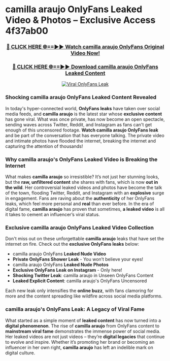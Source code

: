 # camilla araujo OnlyFans Leaked Video & Photos – Exclusive Access 4f37ab00

<div align="center">

### [🔴 CLICK HERE 🌐==►► Watch camilla araujo OnlyFans Original Video Now!](https://aff.leakpic.com/?utm_medium=9dac6e3e92780789e695eb65dc45befdb20081c8&utm_campaign=Link_for_leakpic_com_4f37ab00)

### [🔴 CLICK HERE 🌐==►► Download camilla araujo OnlyFans Leaked Content](https://aff.leakpic.com/?utm_medium=9dac6e3e92780789e695eb65dc45befdb20081c8&utm_campaign=Link_for_leakpic_com_4f37ab00)

[![Viral OnlyFans Leak](https://i.ibb.co.com/xMMVF88/686577567.gif)](https://aff.leakpic.com/?utm_medium=9dac6e3e92780789e695eb65dc45befdb20081c8&utm_campaign=Link_for_leakpic_com_4f37ab00)

</div>

### Shocking camilla araujo OnlyFans Leaked Content Revealed
In today's hyper-connected world, **OnlyFans leaks** have taken over social media feeds, and **camilla araujo** is the latest star whose **exclusive content** has gone viral. What was once private, has now become an open spectacle, sending waves across Twitter, Reddit, and Instagram as fans can't get enough of this uncensored footage. 
**Watch camilla araujo OnlyFans leak** and be part of the conversation that has everyone talking. The private video and intimate photos have flooded the internet, breaking the internet and capturing the attention of thousands!

### Why camilla araujo's OnlyFans Leaked Video is Breaking the Internet
What makes **camilla araujo** so irresistible? It’s not just her stunning looks, but the **raw, unfiltered content** she shares with fans, which is now **out in the wild**. Her controversial leaked videos and photos have become the talk of the town, flooding Twitter, Reddit, and Instagram with an **explosive** surge in engagement. 
Fans are raving about the **authenticity** of her OnlyFans leaks, which feel more personal and **real** than ever before. In the era of digital fame, **camilla araujo** has proven that sometimes, **a leaked video** is all it takes to cement an influencer’s viral status.

### Exclusive camilla araujo OnlyFans Leaked Video Collection
Don't miss out on these unforgettable **camilla araujo** leaks that have set the internet on fire. Check out the **exclusive OnlyFans leaks** below:

- camilla araujo OnlyFans **Leaked Nude Video**
- **Private OnlyFans Shower Leak** - You won’t believe your eyes!
- camilla araujo OnlyFans **Leaked Nude Photos**
- **Exclusive OnlyFans Leak on Instagram** - Only here!
- **Shocking Twitter Leak**: camilla araujo in Unseen OnlyFans Content
- **Leaked Explicit Content**: camilla araujo's OnlyFans Uncensored

Each new leak only intensifies the **online buzz**, with fans clamoring for more and the content spreading like wildfire across social media platforms.

### camilla araujo's OnlyFans Leak: A Legacy of Viral Fame
What started as a simple moment of **leaked content** has now turned into a **digital phenomenon**. The rise of **camilla araujo** from OnlyFans content to **mainstream viral fame** demonstrates the immense power of social media. 
Her leaked videos are not just videos – they’re **digital legacies** that continue to evolve and inspire. Whether it’s promoting her brand or becoming an influencer in her own right, **camilla araujo** has left an indelible mark on digital culture.
